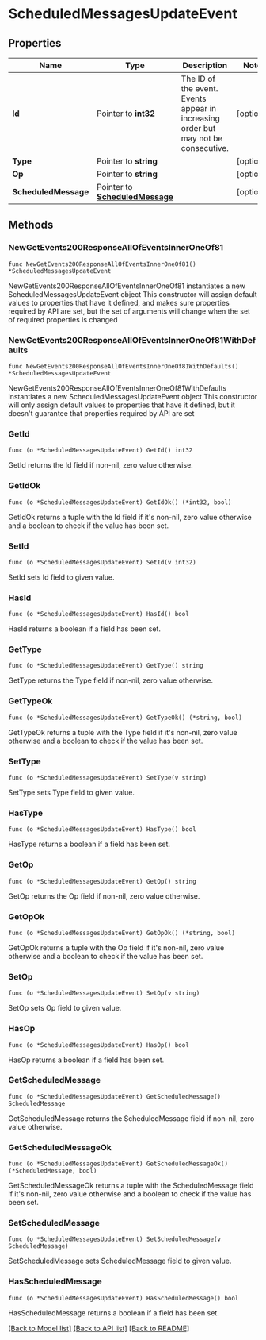 # ScheduledMessagesUpdateEvent

## Properties

Name | Type | Description | Notes
------------ | ------------- | ------------- | -------------
**Id** | Pointer to **int32** | The ID of the event. Events appear in increasing order but may not be consecutive.  | [optional] 
**Type** | Pointer to **string** |  | [optional] 
**Op** | Pointer to **string** |  | [optional] 
**ScheduledMessage** | Pointer to [**ScheduledMessage**](ScheduledMessage.md) |  | [optional] 

## Methods

### NewGetEvents200ResponseAllOfEventsInnerOneOf81

`func NewGetEvents200ResponseAllOfEventsInnerOneOf81() *ScheduledMessagesUpdateEvent`

NewGetEvents200ResponseAllOfEventsInnerOneOf81 instantiates a new ScheduledMessagesUpdateEvent object
This constructor will assign default values to properties that have it defined,
and makes sure properties required by API are set, but the set of arguments
will change when the set of required properties is changed

### NewGetEvents200ResponseAllOfEventsInnerOneOf81WithDefaults

`func NewGetEvents200ResponseAllOfEventsInnerOneOf81WithDefaults() *ScheduledMessagesUpdateEvent`

NewGetEvents200ResponseAllOfEventsInnerOneOf81WithDefaults instantiates a new ScheduledMessagesUpdateEvent object
This constructor will only assign default values to properties that have it defined,
but it doesn't guarantee that properties required by API are set

### GetId

`func (o *ScheduledMessagesUpdateEvent) GetId() int32`

GetId returns the Id field if non-nil, zero value otherwise.

### GetIdOk

`func (o *ScheduledMessagesUpdateEvent) GetIdOk() (*int32, bool)`

GetIdOk returns a tuple with the Id field if it's non-nil, zero value otherwise
and a boolean to check if the value has been set.

### SetId

`func (o *ScheduledMessagesUpdateEvent) SetId(v int32)`

SetId sets Id field to given value.

### HasId

`func (o *ScheduledMessagesUpdateEvent) HasId() bool`

HasId returns a boolean if a field has been set.

### GetType

`func (o *ScheduledMessagesUpdateEvent) GetType() string`

GetType returns the Type field if non-nil, zero value otherwise.

### GetTypeOk

`func (o *ScheduledMessagesUpdateEvent) GetTypeOk() (*string, bool)`

GetTypeOk returns a tuple with the Type field if it's non-nil, zero value otherwise
and a boolean to check if the value has been set.

### SetType

`func (o *ScheduledMessagesUpdateEvent) SetType(v string)`

SetType sets Type field to given value.

### HasType

`func (o *ScheduledMessagesUpdateEvent) HasType() bool`

HasType returns a boolean if a field has been set.

### GetOp

`func (o *ScheduledMessagesUpdateEvent) GetOp() string`

GetOp returns the Op field if non-nil, zero value otherwise.

### GetOpOk

`func (o *ScheduledMessagesUpdateEvent) GetOpOk() (*string, bool)`

GetOpOk returns a tuple with the Op field if it's non-nil, zero value otherwise
and a boolean to check if the value has been set.

### SetOp

`func (o *ScheduledMessagesUpdateEvent) SetOp(v string)`

SetOp sets Op field to given value.

### HasOp

`func (o *ScheduledMessagesUpdateEvent) HasOp() bool`

HasOp returns a boolean if a field has been set.

### GetScheduledMessage

`func (o *ScheduledMessagesUpdateEvent) GetScheduledMessage() ScheduledMessage`

GetScheduledMessage returns the ScheduledMessage field if non-nil, zero value otherwise.

### GetScheduledMessageOk

`func (o *ScheduledMessagesUpdateEvent) GetScheduledMessageOk() (*ScheduledMessage, bool)`

GetScheduledMessageOk returns a tuple with the ScheduledMessage field if it's non-nil, zero value otherwise
and a boolean to check if the value has been set.

### SetScheduledMessage

`func (o *ScheduledMessagesUpdateEvent) SetScheduledMessage(v ScheduledMessage)`

SetScheduledMessage sets ScheduledMessage field to given value.

### HasScheduledMessage

`func (o *ScheduledMessagesUpdateEvent) HasScheduledMessage() bool`

HasScheduledMessage returns a boolean if a field has been set.


[[Back to Model list]](../README.md#documentation-for-models) [[Back to API list]](../README.md#documentation-for-api-endpoints) [[Back to README]](../README.md)


